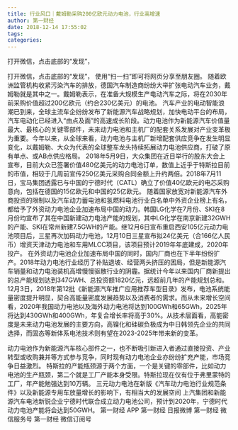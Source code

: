 ```yaml
---
title: 行业风口｜戴姆勒采购200亿欧元动力电池，行业高增速
author: 第一财经
date: 2018-12-14 17:55:02
tags: 
categories: 
---
```

打开微信，点击底部的“发现”，
<!-- more -->
打开微信，点击底部的“发现”，
使用“扫一扫”即可将网页分享至朋友圈。
随着欧洲监管机构收紧污染汽车的排放，德国汽车制造商纷纷大举扩张电动汽车业务，戴姆勒就是其中之一。戴姆勒表示，在准备大规模生产电动汽车之际，将在2030年前采购价值超过200亿欧元（约合230亿美元）的电池。
汽车产业的电动智能浪潮已到来，全球主流车企纷纷发布了新能源汽车战略规划，加快电动平台的布局，汽车电动化已经进入“由点及面”的高速成长阶段。动力电池作为新能源汽车价值量最大、最核心的关键零部件，未来动力电池和主机厂的配套关系发展对产业变革极为重要。今年以来，从全球来看，动力电池与主机厂新增配套供应竞争在发生明显变化，以戴姆勒、大众为代表的全球整车龙头持续拓展动力电池供应商，打破了原有单点、或AB点供应格局。
2018年5月9日，大众集团在近日举行的股东大会上宣布，目前大众已签署价值480亿美元的动力电池订单，数值上近乎于特斯拉目前的市值，相较于几周前宣传250亿美元采购合同金额上升约两倍。2018年7月11日，宝马集团透露已与中国的宁德时代（CATL）确立了价值40亿欧元的电芯采购意向，包括在德国的15亿欧元和中国的25亿欧元。
随着国家放宽对新能源汽车外商投资的限制以及汽车动力蓄电池和氢燃料电池行业白名单中外资企业榜上有名，都给予了外资动力电池企业加速布局中国的动力。韩国LG化学在7月份、SKI在8月份均宣布了其在中国新建动力电池产能的规划，其中LG化学在南京新建32GWH的产能、SKI在常州新建7.5GWH的产能。继12月6日宣布重启西安105亿元动力电池项目后，三星再次加码动力电池，12月10日三星宣布拟24亿美元（合166亿人民币）增资天津动力电池和车用MLCC项目，该项目预计2019年年底建成，2020年投产。
在外资动力电池企业加速布局中国的同时，国内厂商也在下半年纷纷扩产。2018年动力电池行业经历了补贴退坡、经营两头挤压的困局，但是新能源汽车销量和动力电池装机高增慢慢驱散行业的阴霾。据统计今年以来国内厂商新提出的总产能规划达到347GWH、总投资额1820亿元，远超前几年的产能规划总和。
12月3日，2018年第12批《新能源汽车推广应用推荐车型目录》发布，电池系统能量密度提升明显，契合高能量密度发展趋势以及消费者的需求。而从未来增长空间看，2020年我国动力电池以及海外动力电池将达到100GWh和65GWh，2025年将达到430GWh和400GWh，年复合增长率将高于30%。从技术层面看，高能密度是未来动力电池发展的主要方向，高镍化和硅碳负极成为中日韩领先企业的共同选择，而固态等新体系电池技术则有望在2023-2025年带来新的变革。
 
 
动力电池作为新能源汽车核心部件之一，也不断吸引新进入者通过直接投资、产业转型或收购兼并等方式参与竞争，同时现有动力电池企业亦纷纷扩充产能，市场竞争日益激烈。
特斯拉的产能瓶颈源于两个方面，一个是关键的零部件，比如动力电池的生产瓶颈，第二个就是工厂产能本身受限。特斯拉现在仅有位于弗里蒙特的工厂，年产能勉强达到10万辆。
三元动力电池在新版《汽车动力电池行业规范条件》以及新能源专用车放量增长的影响下，有相当大的发展空间
上汽集团和新能源汽车电池新锐企业宁德时代联合成立动力电池公司，预计到2020年，宁德时代动力电池产能将会达到50GWH。
第一财经
APP
第一财经
日报微博
第一财经
微信服务号
第一财经
微信订阅号

